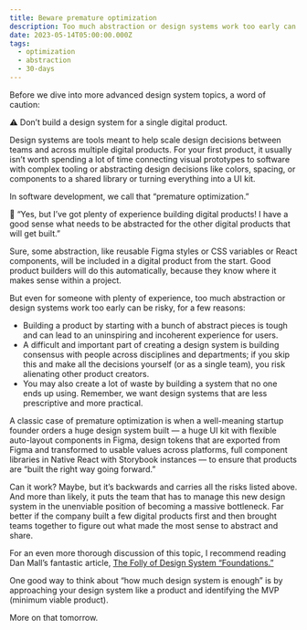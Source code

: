 ```yaml
---
title: Beware premature optimization
description: Too much abstraction or design systems work too early can be risky.
date: 2023-05-14T05:00:00.000Z
tags:
  - optimization
  - abstraction
  - 30-days
---
```


Before we dive into more advanced design system topics, a word of caution:

⚠️ Don’t build a design system for a single digital product.

Design systems are tools meant to help scale design decisions between teams and across multiple digital products. For your first product, it usually isn’t worth spending a lot of time connecting visual prototypes to software with complex tooling or abstracting design decisions like colors, spacing, or components to a shared library or turning everything into a UI kit.

In software development, we call that “premature optimization.”

💬 “Yes, but I’ve got plenty of experience building digital products! I have a good sense what needs to be abstracted for the other digital products that will get built.”

Sure, some abstraction, like reusable Figma styles or CSS variables or React components, will be included in a digital product from the start. Good product builders will do this automatically, because they know where it makes sense within a project.

But even for someone with plenty of experience, too much abstraction or design systems work too early can be risky, for a few reasons:

- Building a product by starting with a bunch of abstract pieces is tough and can lead to an uninspiring and incoherent experience for users.
- A difficult and important part of creating a design system is building consensus with people across disciplines and departments; if you skip this and make all the decisions yourself (or as a single team), you risk alienating other product creators.
- You may also create a lot of waste by building a system that no one ends up using. Remember, we want design systems that are less prescriptive and more practical.
  
A classic case of premature optimization is when a well-meaning startup founder orders a huge design system built — a huge UI kit with flexible auto-layout components in Figma, design tokens that are exported from Figma and transformed to usable values across platforms, full component libraries in Native React with Storybook instances — to ensure that products are “built the right way going forward.”

Can it work? Maybe, but it’s backwards and carries all the risks listed above. And more than likely, it puts the team that has to manage this new design system in the unenviable position of becoming a massive bottleneck. Far better if the company built a few digital products first and then brought teams together to figure out what made the most sense to abstract and share.

For an even more thorough discussion of this topic, I recommend reading Dan Mall’s fantastic article, [The Folly of Design System “Foundations.”​](https://danmall.com/posts/folly-of-design-system-foundations/)

One good way to think about “how much design system is enough” is by approaching your design system like a product and identifying the MVP (minimum viable product).

More on that tomorrow.